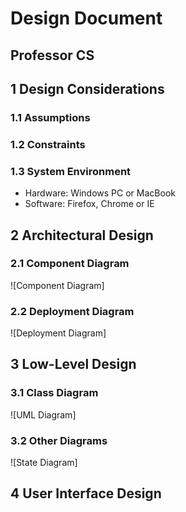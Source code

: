 # Design Document

## Professor CS

## 1 Design Considerations

### 1.1 Assumptions

### 1.2 Constraints

### 1.3 System Environment

- Hardware: Windows PC or MacBook  
- Software: Firefox, Chrome or IE

## 2 Architectural Design

### 2.1 Component Diagram

![Component Diagram]

### 2.2 Deployment Diagram

![Deployment Diagram]

## 3 Low-Level Design

### 3.1 Class Diagram

![UML Diagram]

### 3.2 Other Diagrams

![State Diagram]

## 4 User Interface Design

